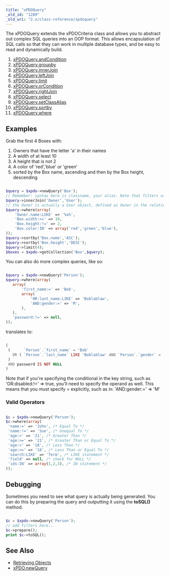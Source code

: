 ```yaml
---
title: "xPDOQuery"
_old_id: "1289"
_old_uri: "2.x/class-reference/xpdoquery"
---
```


 The xPDOQuery extends the xPDOCriteria class and allows you to abstract out complex SQL queries into an OOP format. This allows encapsulation of SQL calls so that they can work in multiple database types, and be easy to read and dynamically build.

1. [xPDOQuery.andCondition](/xpdo/2.x/class-reference/xpdoquery/xpdoquery.andcondition)
2. [xPDOQuery.groupby](/xpdo/2.x/class-reference/xpdoquery/xpdoquery.groupby)
3. [xPDOQuery.innerJoin](/xpdo/2.x/class-reference/xpdoquery/xpdoquery.innerjoin)
4. [xPDOQuery.leftJoin](/xpdo/2.x/class-reference/xpdoquery/xpdoquery.leftjoin)
5. [xPDOQuery.limit](/xpdo/2.x/class-reference/xpdoquery/xpdoquery.limit)
6. [xPDOQuery.orCondition](/xpdo/2.x/class-reference/xpdoquery/xpdoquery.orcondition)
7. [xPDOQuery.rightJoin](/xpdo/2.x/class-reference/xpdoquery/xpdoquery.rightjoin)
8. [xPDOQuery.select](/xpdo/2.x/class-reference/xpdoquery/xpdoquery.select)
9. [xPDOQuery.setClassAlias](/xpdo/2.x/class-reference/xpdoquery/xpdoquery.setclassalias)
10. [xPDOQuery.sortby](/xpdo/2.x/class-reference/xpdoquery/xpdoquery.sortby)
11. [xPDOQuery.where](/xpdo/2.x/class-reference/xpdoquery/xpdoquery.where)

## Examples

 Grab the first 4 Boxes with:

1. Owners that have the letter 'a' in their names
2. A width of at least 10
3. A height that is not 2
4. A color of 'red','blue' or 'green'
5. sorted by the Box name, ascending and then by the Box height, descending
 
``` php 

$query = $xpdo->newQuery('Box');
// Remember: syntax here is classname, your alias. Note that filters use the alias.
$query->innerJoin('Owner','User'); 
// the Owner is actually a User object, defined as Owner in the relationship alias
$query->where(array(
    'Owner.name:LIKE' => '%a%',
    'Box.width:>=' => 10,
    'Box.height:!=' => 2,
    'Box.color:IN' => array('red','green','blue'),
));
$query->sortby('Box.name','ASC');
$query->sortby('Box.height','DESC');
$query->limit(4);
$boxes = $xpdo->getCollection('Box',$query);

```

 You can also do more complex queries, like so:

 ``` php 

$query = $xpdo->newQuery('Person');
$query->where(array(
    array(
        'first_name:=' => 'Bob',
        array(
            'OR:last_name:LIKE' => 'Boblablaw',
            'AND:gender:=' => 'M',
        ),
    ),
    'password:!=' => null,
));

```

 translates to:

 ``` php 

(
  (      `Person`.`first_name` = 'Bob' 
    OR ( `Person`.`last_name` LIKE 'Boblablaw' AND `Person`.`gender` = 'M' )
  )
  AND password IS NOT NULL
)

```

 Note that if you're specifying the conditional in the key string, such as 'OR:disabled:!=' => true, you'll need to specify the operand as well. This means that you must specify = explicitly, such as in:  'AND:gender:=' => 'M'

 

### Valid Operators

 ``` php 

$c = $xpdo->newQuery('Person');
$c->where(array(
  'name:=' => 'John', /* Equal To */
  'name:!=' => 'Sue', /* Unequal To */
  'age:>' => '21', /* Greater Than */
  'age:>=' => '21', /* Greater Than or Equal To */
  'age:<' => '18', /* Less Than */
  'age:<=' => '18', /* Less Than or Equal To */
  'search:LIKE' => 'Term', /* LIKE statement */
  'field' => null, /* check for NULL */
  'ids:IN' => array(1,2,3), /* IN statement */
));

```

## Debugging

 Sometimes you need to see what query is actually being generated. You can do this by preparing the query and outputting it using the **toSQL()** method.

 ``` php 

$c = $xpdo->newQuery('Person');
// add filters here...
$c->prepare();
print $c->toSQL();

```

## See Also

- [Retrieving Objects](/xpdo/2.x/getting-started/using-your-xpdo-model/retrieving-objects "Retrieving Objects")
- [xPDO.newQuery](/xpdo/2.x/class-reference/xpdo/xpdo.newquery "xPDO.newQuery")